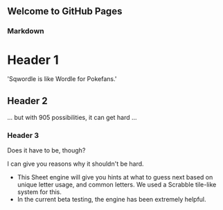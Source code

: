 ## Welcome to GitHub Pages




### Markdown



# Header 1
'Sqwordle is like Wordle for Pokefans.'
## Header 2
... but with 905 possibilities, it can get hard ...
### Header 3
Does it have to be, though?

I can give you reasons why it shouldn't be hard.

- This Sheet engine will give you hints at what to guess next based on unique letter usage, and common letters. We used a Scrabble tile-like system for this.
- In the current beta testing, the engine has been extremely helpful.

